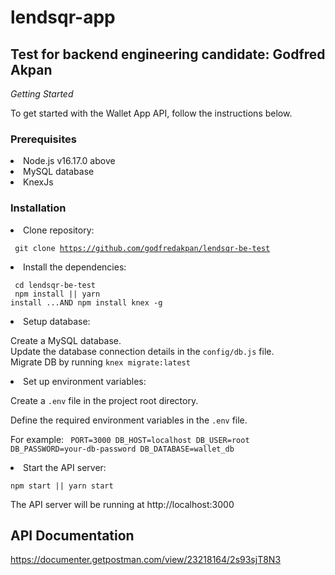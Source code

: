 # lendsqr-app
## Test for backend engineering candidate: Godfred Akpan

*Getting Started*

To get started with the Wallet App API, follow the instructions below.

### Prerequisites
<li>Node.js v16.17.0 above
<li>MySQL database
<li>KnexJs

### Installation

<li>Clone repository: 

<code> git clone https://github.com/godfredakpan/lendsqr-be-test </code>

<li>Install the dependencies:

<code> cd lendsqr-be-test</code><br>
<code> npm install || yarn install ...AND npm install knex -g</code>


<li>Setup database:

Create a MySQL database.<br>
Update the database connection details in the `config/db.js` file.<br>
Migrate DB by running <code>knex migrate:latest</code>

<li>Set up environment variables:

Create a `.env` file in the project root directory.

Define the required environment variables in the `.env` file. 

For example:
<code>
PORT=3000
DB_HOST=localhost
DB_USER=root
DB_PASSWORD=your-db-password
DB_DATABASE=wallet_db
</code>

<li>Start the API server:

`npm start || yarn start`

The API server will be running at http://localhost:3000

##
## API Documentation

https://documenter.getpostman.com/view/23218164/2s93sjT8N3